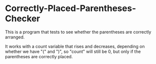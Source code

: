 # Correctly-Placed-Parentheses-Checker
This is a program that tests to see whether the parentheses are correctly arranged.

It works with a count variable that rises and decreases, depending on whether we have "(" and ")", so "count" will still be 0, but only if the parentheses are correctly placed.
